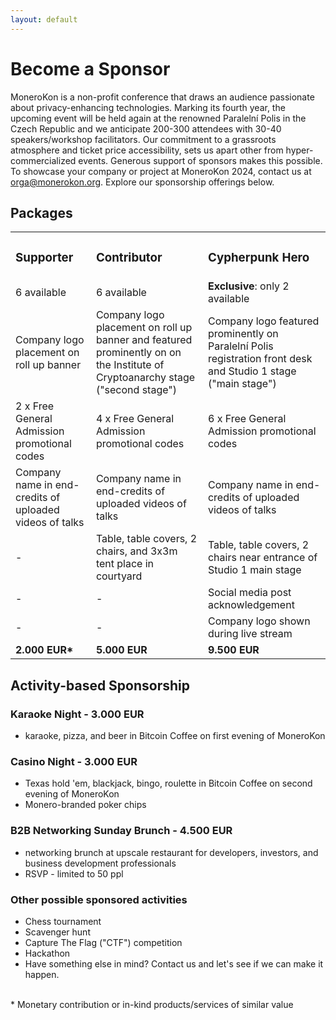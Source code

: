 ```yaml
---
layout: default
---
```

<h1>Become a Sponsor</h1>

MoneroKon is a non-profit conference that draws an audience passionate about privacy-enhancing technologies. Marking its fourth year, the upcoming event will be held again at the renowned Paralelní Polis in the Czech Republic and we anticipate 200-300 attendees with 30-40 speakers/workshop facilitators. Our commitment to a grassroots atmosphere and ticket price accessibility, sets us apart other from hyper-commercialized events. Generous support of sponsors makes this possible. To showcase your company or project at MoneroKon 2024, contact us at [orga@monerokon.org](mailto:orga@monerokon.org). Explore our sponsorship offerings below.<br>
<h2>Packages</h2>
<table>
<tbody>
<tr style="height: 23px;">
<td style="height: 23px;"><h3>Supporter</h3></td>
<td style="height: 23px;"><h3>Contributor</h3></td>
<td style="height: 23px;"><h3>Cypherpunk Hero</h3></td>
</tr>
<tr style="height: 23px;">
<td style="height: 23px;">6 available</td>
<td style="height: 23px;">6 available</td>
<td style="height: 23px;"><strong>Exclusive</strong>: only 2 available</td>
</tr>
<tr style="height: 23px;">
<td style="height: 23px;">Company logo placement on roll up banner</td>
<td style="height: 23px;">Company logo placement on roll up banner and featured prominently on on the Institute of Cryptoanarchy stage ("second stage")</td>
<td style="height: 23px;">Company logo featured prominently on Paralelní Polis registration front desk and Studio 1 stage ("main stage")</td>
</tr>
<tr style="height: 23px;">
<td style="height: 23px;">2 x Free General Admission promotional codes</td>
<td style="height: 23px;">4 x Free General Admission promotional codes</td>
<td style="height: 23px;">6 x Free General Admission promotional codes</td>
</tr>
<tr style="height: 23px;">
<td style="height: 23px;">Company name in end-credits of uploaded videos of talks</td>
<td style="height: 23px;">Company name in end-credits of uploaded videos of talks</td>
<td style="height: 23px;">Company name in end-credits of uploaded videos of talks</td>
</tr>
<tr style="height: 23px;">
<td style="height: 23px;"> - </td>
<td style="height: 23px;">Table, table covers, 2 chairs, and 3x3m tent place in courtyard</td>
<td style="height: 23px;">Table, table covers, 2 chairs near entrance of Studio 1 main stage</td>
</tr>
<tr style="height: 23px;">
<td style="height: 23px;"> - </td>
<td style="height: 23px;"> - </td>
<td style="height: 23px;">Social media post acknowledgement</td>
</tr>
<tr style="height: 23px;">
<td style="height: 23px;"> - </td>
<td style="height: 23px;"> - </td>
<td style="height: 23px;">Company logo shown during live stream</td>
</tr>
<tr style="height: 23px;">
<td style="height: 23px;"><strong>2.000 EUR*</strong></td>
<td style="height: 23px;"><strong>5.000 EUR</strong></td>
<td style="height: 23px;"><strong>9.500 EUR</strong></td>
</tr>
</tbody>
</table>

<h2>Activity-based Sponsorship</h2>

<h3>Karaoke Night - 3.000 EUR</h3>
<ul>
<li>karaoke, pizza, and beer in Bitcoin Coffee on first evening of MoneroKon</li>
</ul>

<h3>Casino Night - 3.000 EUR</h3>
<ul>
<li>Texas hold 'em, blackjack, bingo, roulette in Bitcoin Coffee on second evening of MoneroKon</li>
<li>Monero-branded poker chips</li>
</ul>

<h3>B2B Networking Sunday Brunch - 4.500 EUR</h3>
<ul>
<li>networking brunch at upscale restaurant for developers, investors, and business development professionals</li>
<li>RSVP - limited to 50 ppl</li>
</ul>

<h3>Other possible sponsored activities</h3>
<ul>
<li>Chess tournament</li>
<li>Scavenger hunt</li>
<li>Capture The Flag ("CTF") competition</li>
<li>Hackathon</li>
<li>Have something else in mind? Contact us and let's see if we can make it happen.</li>
</ul>
<br>
* Monetary contribution or in-kind products/services of similar value
